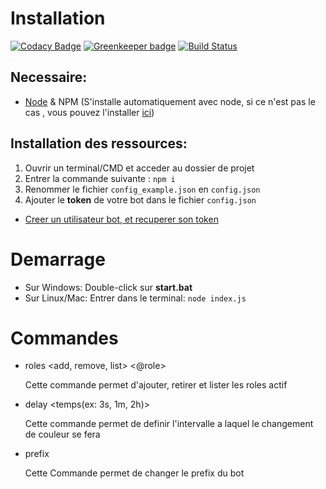 # Installation 

[![Codacy Badge](https://api.codacy.com/project/badge/Grade/e203041651884017864eb02ef849ae76)](https://app.codacy.com/app/Vanerac/Rainbow-Roles-Discord-Bot?utm_source=github.com&utm_medium=referral&utm_content=Vanerac/Rainbow-Roles-Discord-Bot&utm_campaign=Badge_Grade_Dashboard)
[![Greenkeeper badge](https://badges.greenkeeper.io/Vanerac/Rainbow-Roles-Discord-Bot.svg)](https://greenkeeper.io/)
[![Build Status](https://travis-ci.com/Vanerac/Rainbow-Roles-Discord-Bot.svg?branch=master)](https://travis-ci.com/Vanerac/Rainbow-Roles-Discord-Bot)

## Necessaire:

* [Node](https://nodejs.org/en/download/) & NPM (S'installe automatiquement avec node, si ce n'est pas le cas , vous pouvez l'installer [ici](https://www.npmjs.com/get-npm))

## Installation des ressources:

1. Ouvrir un terminal/CMD et acceder au dossier de projet
2. Entrer la commande suivante : `npm i`
3. Renommer le fichier `config_example.json` en `config.json`
4. Ajouter le **token** de votre bot dans le fichier `config.json`
  * [Creer un utilisateur bot, et recuperer son token](https://github.com/reactiflux/discord-irc/wiki/Creating-a-discord-bot-&-getting-a-token)

# Demarrage

* Sur Windows: Double-click sur **start.bat**
* Sur Linux/Mac: Entrer dans le terminal: `node index.js`

# Commandes

* roles <add, remove, list> <@role>

  Cette commande permet d'ajouter, retirer et lister les roles actif

* delay <temps(ex: 3s, 1m, 2h)>

  Cette commande permet de definir l'intervalle a laquel le changement de couleur se fera

* prefix <prefix voulu>

  Cette Commande permet de changer le prefix du bot
